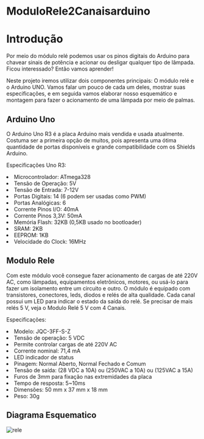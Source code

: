 # ModuloRele2Canaisarduino

<H1> Introdução </H1>

<P>
Por meio do módulo relé podemos usar os pinos digitais do Arduino para chavear sinais de potência e acionar ou desligar qualquer tipo de lâmpada. Ficou interessado? Então vamos aprender!

Neste projeto iremos utilizar dois componentes principais: O módulo relé e o Arduino UNO. Vamos falar um pouco de cada um deles, mostrar suas especificações, e em seguida vamos elaborar nosso esquemático e montagem para fazer o acionamento de uma lâmpada por meio de palmas.
</P>


<H2>Arduino Uno</H2>

<P>

O Arduino Uno R3 é a placa Arduino mais vendida e usada atualmente. Costuma ser a primeira opção de muitos, pois apresenta uma ótima quantidade de portas disponíveis e grande compatibilidade com os Shields Arduino.
  
Especificações Uno R3:
<li> Microcontrolador: ATmega328 </li>
<li> Tensão de Operação: 5V</li>
<li> Tensão de Entrada: 7-12V</li>
<li> Portas Digitais: 14 (6 podem ser usadas como PWM)</li>
<li> Portas Analógicas: 6</li>
<li> Corrente Pinos I/O: 40mA</li>
<li> Corrente Pinos 3,3V: 50mA</li>
<li> Memória Flash: 32KB (0,5KB usado no bootloader)</li>
<li> SRAM: 2KB</li>
<li> EEPROM: 1KB</li>
<li> Velocidade do Clock: 16MHz </li> 
</P>

<H2> Modulo Rele </H2>


<P>
Com este módulo você consegue fazer acionamento de cargas de até 220V AC, como lâmpadas, equipamentos eletrônicos, motores, ou usá-lo para fazer um isolamento entre um circuito e outro. O módulo é equipado com transistores, conectores, leds, diodos e relés de alta qualidade. Cada canal possui um LED para indicar o estado da saída do relé. Se precisar de mais relés 5 V, veja o Modulo Relé 5 V com 4 Canais.

Especificações:
<li> Modelo: JQC-3FF-S-Z </li>
<li>Tensão de operação: 5 VDC </li>
<li>Permite controlar cargas de até 220V AC </li>
<li>Corrente nominal: 71,4 mA </li>
<li>LED indicador de status </li>
<li>Pinagem: Normal Aberto, Normal Fechado e Comum </li>
<li>Tensão de saída: (28 VDC a 10A) ou (250VAC a 10A) ou (125VAC a 15A) </li>
<li>Furos de 3mm para fixação nas extremidades da placa </li>
<li>Tempo de resposta: 5~10ms </li>
<li>Dimensões: 50 mm x 37 mm x 18 mm </li>
<li>Peso: 30g </li>
</P>

<H2>Diagrama Esquematico</H2>

![rele](https://user-images.githubusercontent.com/46333024/171510515-1c6ce8ae-0461-477b-b37d-a66e53cf07d6.jpg)
